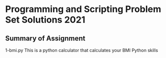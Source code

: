 # Programming and Scripting Problem Set Solutions 2021

## Summary of Assignment

1-bmi.py
This is a python calculator that calculates your BMI
Python skills

